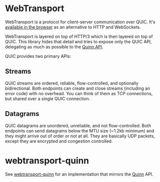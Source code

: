 # WebTransport

WebTransport is a protocol for client-server communication over QUIC.
It's [available in the browser](https://caniuse.com/webtransport) as an alternative to HTTP and WebSockets.

WebTransport is layered on top of HTTP/3 which is then layered on top of QUIC.
This library hides that detail and tries to expose only the QUIC API, delegating as much as possible to the [Quinn API](https://docs.rs/quinn/latest/quinn/).

QUIC provides two primary APIs:

## Streams

QUIC streams are ordered, reliable, flow-controlled, and optionally bidirectional.
Both endpoints can create and close streams (including an error code) with no overhead.
You can think of them as TCP connections, but shared over a single QUIC connection.

## Datagrams

QUIC datagrams are unordered, unreliable, and not flow-controlled.
Both endpoints can send datagrams below the MTU size (~1.2kb minimum) and they might arrive out of order or not at all.
They are basically UDP packets, except they are encrypted and congestion controlled.

# webtransport-quinn

See [webtransport-quinn](webtransport-quinn) for an implementation that mirrors the [Quinn](https://docs.rs/quinn/latest/quinn/index.html) API.

